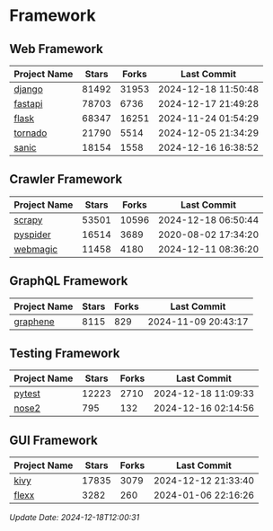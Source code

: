 # Framework

## Web Framework
| Project Name | Stars | Forks | Last Commit |
| ------------ | ----- | ----- | ----------- |
| [django](https://github.com/django/django) | 81492 | 31953 | 2024-12-18 11:50:48 |
| [fastapi](https://github.com/fastapi/fastapi) | 78703 | 6736 | 2024-12-17 21:49:28 |
| [flask](https://github.com/pallets/flask) | 68347 | 16251 | 2024-11-24 01:54:29 |
| [tornado](https://github.com/tornadoweb/tornado) | 21790 | 5514 | 2024-12-05 21:34:29 |
| [sanic](https://github.com/sanic-org/sanic) | 18154 | 1558 | 2024-12-16 16:38:52 |

## Crawler Framework
| Project Name | Stars | Forks | Last Commit |
| ------------ | ----- | ----- | ----------- |
| [scrapy](https://github.com/scrapy/scrapy) | 53501 | 10596 | 2024-12-18 06:50:44 |
| [pyspider](https://github.com/binux/pyspider) | 16514 | 3689 | 2020-08-02 17:34:20 |
| [webmagic](https://github.com/code4craft/webmagic) | 11458 | 4180 | 2024-12-11 08:36:20 |

## GraphQL Framework
| Project Name | Stars | Forks | Last Commit |
| ------------ | ----- | ----- | ----------- |
| [graphene](https://github.com/graphql-python/graphene) | 8115 | 829 | 2024-11-09 20:43:17 |

## Testing Framework
| Project Name | Stars | Forks | Last Commit |
| ------------ | ----- | ----- | ----------- |
| [pytest](https://github.com/pytest-dev/pytest) | 12223 | 2710 | 2024-12-18 11:09:33 |
| [nose2](https://github.com/nose-devs/nose2) | 795 | 132 | 2024-12-16 02:14:56 |

## GUI Framework
| Project Name | Stars | Forks | Last Commit |
| ------------ | ----- | ----- | ----------- |
| [kivy](https://github.com/kivy/kivy) | 17835 | 3079 | 2024-12-12 21:33:40 |
| [flexx](https://github.com/flexxui/flexx) | 3282 | 260 | 2024-01-06 22:16:26 |

*Update Date: 2024-12-18T12:00:31*